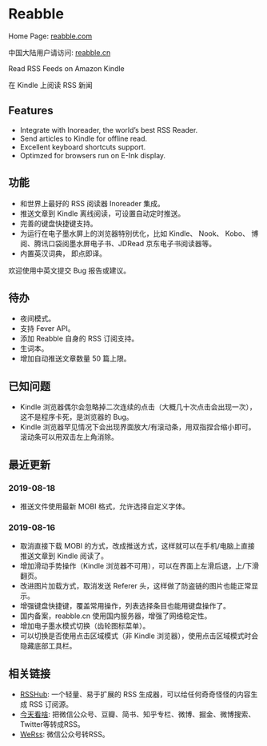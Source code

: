 # Reabble

Home Page: [reabble.com](https://reabble.com)

中国大陆用户请访问: [reabble.cn](https://reabble.cn)

Read RSS Feeds on Amazon Kindle

在 Kindle 上阅读 RSS 新闻


## Features


- Integrate with Inoreader, the world’s best RSS Reader.
- Send articles to Kindle for offline read.
- Excellent keyboard shortcuts support.
- Optimzed for browsers run on E-Ink display.


## 功能


- 和世界上最好的 RSS 阅读器 Inoreader 集成。
- 推送文章到 Kindle 离线阅读，可设置自动定时推送。
- 完善的键盘快捷键支持。
- 为运行在电子墨水屏上的浏览器特别优化，比如 Kindle、 Nook、 Kobo、 博阅、腾讯口袋阅墨水屏电子书、JDRead 京东电子书阅读器等。
- 内置英汉词典， 即点即译。

欢迎使用中英文提交 Bug 报告或建议。

## 待办

- 夜间模式。
- 支持 Fever API。
- 添加 Reabble 自身的 RSS 订阅支持。
- 生词本。
- 增加自动推送文章数量 50 篇上限。

## 已知问题

- Kindle 浏览器偶尔会忽略掉二次连续的点击（大概几十次点击会出现一次），这不是程序卡死，是浏览器的 Bug。
- Kindle 浏览器罕见情况下会出现界面放大/有滚动条，用双指捏合缩小即可。滚动条可以用双击左上角消除。

## 最近更新

### 2019-08-18

- 推送文件使用最新 MOBI 格式，允许选择自定义字体。

### 2019-08-16

- 取消直接下载 MOBI 的方式，改成推送方式，这样就可以在手机/电脑上直接推送文章到 Kindle 阅读了。
- 增加滑动手势操作（Kindle 浏览器不可用），可以在界面上左滑后退，上/下滑翻页。
- 改进图片加载方式，取消发送 Referer 头，这样做了防盗链的图片也能正常显示。
- 增强键盘快捷键，覆盖常用操作，列表选择条目也能用键盘操作了。
- 国内备案，reabble.cn 使用国内服务器，增强了网络稳定性。
- 增加电子墨水模式切换（齿轮图标菜单）。
- 可以切换是否使用点击区域模式（非 Kindle 浏览器），使用点击区域模式时会隐藏底部工具栏。

## 相关链接

- [RSSHub](https://docs.rsshub.app/): 一个轻量、易于扩展的 RSS 生成器，可以给任何奇奇怪怪的内容生成 RSS 订阅源。
- [今天看啥](http://www.jintiankansha.me/account/signup?invite_code=GB4FISKPPA): 把微信公众号、豆瓣、简书、知乎专栏、微博、掘金、微博搜索、Twitter等转成RSS。
- [WeRss](https://werss.app/): 微信公众号转RSS。
